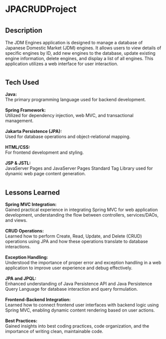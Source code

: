 # <h1>JPACRUDProject</h1>


# <h2>Description</h2>

The JDM Engines application is designed to manage a database of Japanese Domestic Market (JDM) engines. It allows users to view details of specific engines by ID, add new engines to the database, update existing engine information, delete engines, and display a list of all engines. This application utilizes a web interface for user interaction.

# <h2>Tech Used</h2>

<strong>Java:</strong><br> The primary programming language used for backend development.<br><br>
<strong>Spring Framework:</strong><br> Utilized for dependency injection, web MVC, and transactional management.<br><br>
<strong>Jakarta Persistence (JPA):</strong><br> Used for database operations and object-relational mapping.<br><br>
<strong>HTML/CSS:</strong><br> For frontend development and styling.<br><br>
<strong>JSP & JSTL:</strong><br> JavaServer Pages and JavaServer Pages Standard Tag Library used for dynamic web page content generation. <br>

# <h2>Lessons Learned</h2>

<strong>Spring MVC Integration:</strong><br> Gained practical experience in integrating Spring MVC for web application development, understanding the flow between controllers, services/DAOs, and views.<br><br>
<strong>CRUD Operations:</strong><br> Learned how to perform Create, Read, Update, and Delete (CRUD) operations using JPA and how these operations translate to database interactions.<br><br>
<strong>Exception Handling:</strong><br> Understood the importance of proper error and exception handling in a web application to improve user experience and debug effectively.<br><br>
<strong>JPA and JPQL:</strong><br> Enhanced understanding of Java Persistence API and Java Persistence Query Language for database interaction and query formulation.<br><br>
<strong>Frontend-Backend Integration:</strong><br> Learned how to connect frontend user interfaces with backend logic using Spring MVC, enabling dynamic content rendering based on user actions.<br><br>
<strong>Best Practices:</strong><br> Gained insights into best coding practices, code organization, and the importance of writing clean, maintainable code.